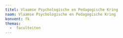 ```yaml
---
titel: Vlaamse Psychologische en Pedagogische Kring
naam: Vlaamse Psychologische en Pedagogische Kring
konvent: fk
themas:
  -  faculteiten
---
```


